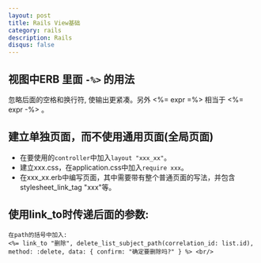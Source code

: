 ```yaml
---
layout: post
title: Rails View基础
category: rails
description: Rails
disqus: false
---
```


## 视图中ERB 里面 `-%>` 的用法      
忽略后面的空格和换行符, 使输出更紧凑。另外 <%= expr =%> 相当于 <%= expr -%> 。  


## 建立单独页面，而不使用通用页面(全局页面)
* 在要使用的`controller`中加入`layout "xxx_xx"`。
* 建立xxx.css，在application.css中加入`require xxx`。
* 在xxx_xx.erb中编写页面，其中需要带有整个普通页面的写法，并包含stylesheet_link_tag "xxx"等。


## 使用link_to时传递后面的参数: 

```
在path的括号中加入:
<%= link_to "删除", delete_list_subject_path(correlation_id: list.id), method: :delete, data: { confirm: "确定要删除吗?" } %> <br/>
```